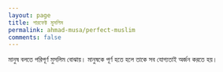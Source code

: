 ```yaml
---
layout: page
title: পারফেক্ট মুসলিম 
permalink: ahmad-musa/perfect-muslim
comments: false
---
```


মানুষ বলতে পরিপূর্ণ মুসলিম বোঝায়। মানুষকে পূর্ণ হতে হলে তাকে সব যোগ্যতাই অর্জন করতে হয়। 
